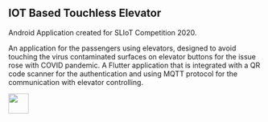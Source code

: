 ## **IOT Based Touchless Elevator**
Android Application created for SLIoT Competition 2020.

An application for the passengers using elevators, designed to avoid touching the virus contaminated surfaces on elevator buttons for the issue rose with COVID pandemic. A Flutter application that is integrated with a QR code scanner for the authentication and using MQTT protocol for the communication with elevator controlling.

<img src="https://media.giphy.com/media/8JQ7pr7wzOFVH0XIrp/giphy.gif" width="40" height="40" />

